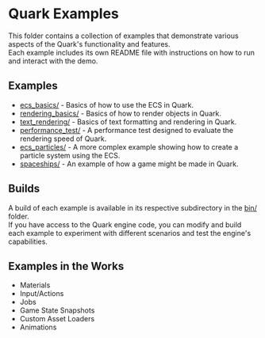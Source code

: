 # Quark Examples
This folder contains a collection of examples that demonstrate various aspects of the Quark's functionality and features.  
Each example includes its own README file with instructions on how to run and interact with the demo.

## Examples
- [ecs_basics/](ecs_basics/) - Basics of how to use the ECS in Quark.
- [rendering_basics/](rendering_basics/) - Basics of how to render objects in Quark.
- [text_rendering/](text_rendering/) - Basics of text formatting and rendering in Quark.
- [performance_test/](performance_test/) - A performance test designed to evaluate the rendering speed of Quark.
- [ecs_particles/](ecs_particles/) - A more complex example showing how to create a particle system using the ECS.
- [spaceships/](spaceships/) - An example of how a game might be made in Quark.

## Builds
A build of each example is available in its respective subdirectory in the [bin/](../bin/) folder.  
If you have access to the Quark engine code, you can modify and build each example to experiment with different scenarios and test the engine's capabilities.

## Examples in the Works
- Materials
- Input/Actions
- Jobs
- Game State Snapshots
- Custom Asset Loaders
- Animations

